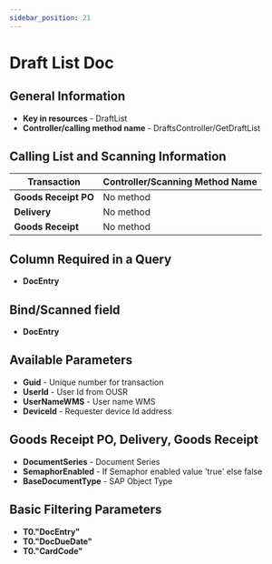 ```yaml
---
sidebar_position: 21
---
```


# Draft List Doc

## General Information

- **Key in resources** - DraftList
- **Controller/calling method name** - DraftsController/GetDraftList

## Calling List and Scanning Information

| Transaction | Controller/Scanning Method Name |
| --- | --- |
| **Goods Receipt PO** | No method |
| **Delivery** | No method |
| **Goods Receipt** | No method |

## Column Required in a Query

- **DocEntry**

## Bind/Scanned field

- **DocEntry**

## Available Parameters

- **Guid** - Unique number for transaction
- **UserId** - User Id from OUSR
- **UserNameWMS** - User name WMS
- **DeviceId** - Requester device Id address

## Goods Receipt PO, Delivery, Goods Receipt

- **DocumentSeries** - Document Series
- **SemaphorEnabled** - If Semaphor enabled value 'true' else false
- **BaseDocumentType** - SAP Object Type

## Basic Filtering Parameters

- **T0."DocEntry"**
- **T0."DocDueDate"**
- **T0."CardCode"**
